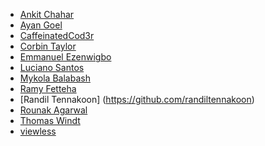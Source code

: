 <!-- Please follow alphabetical order -->
- [Ankit Chahar](https://github.com/AnkitChahar)
- [Ayan Goel](https://github.com/GAyan17)
- [CaffeinatedCod3r](https://github.com/CaffeinatedCod3r)
- [Corbin Taylor](https://github.com/cjtaylor1990)
- [Emmanuel Ezenwigbo](https://github.com/SkyC0der)
- [Luciano Santos](https://github.com/lucianosz7)
- [Mykola Balabash](https://github.com/twilderan)
- [Ramy Fetteha](https://github.com/NoirFLamme)
- [Randil Tennakoon] (https://github.com/randiltennakoon)
- [Rounak Agarwal](https://github.com/agarwalrounak) 
- [Thomas Windt](https://github.com/WOLFI3654)
- [viewless](https://github.com/viewless)
